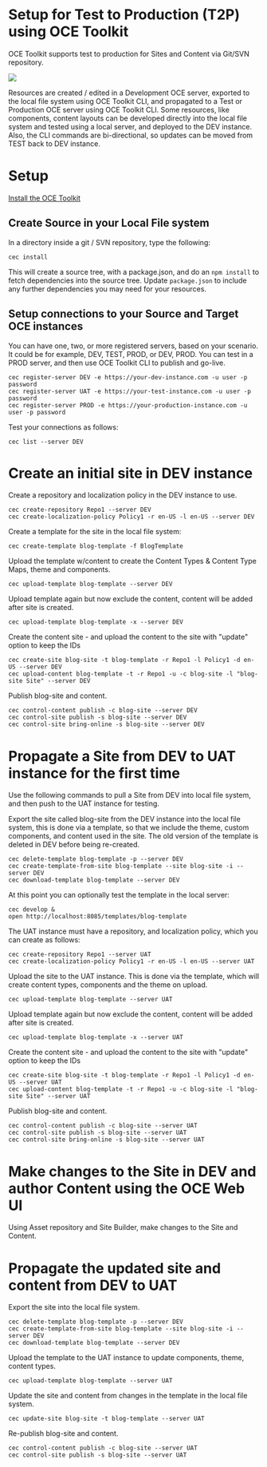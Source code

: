 # Setup for Test to Production (T2P) using OCE Toolkit
OCE Toolkit supports test to production for Sites and Content via Git/SVN repository.

![](https://github.com/oracle/content-and-experience-toolkit/blob/master/sites/doc/T2P-Graphic.jpg?raw=true)

Resources are created / edited in a Development OCE server, exported to the local file system using OCE Toolkit CLI, and propagated to a Test or Production OCE server using OCE Toolkit CLI.
Some resources, like components, content layouts can be developed directly into the local file system and tested using a local server, and deployed to the DEV instance.  Also, the CLI commands are bi-directional, so updates can be moved from TEST back to DEV instance. 

# Setup
[Install the OCE Toolkit](../README.MD)
## Create Source in your Local File system
In a directory inside a git / SVN repository, type the following:

```
cec install
```

This will create a source tree, with a package.json, and do an `npm install` to fetch dependencies into the source tree.  Update `package.json` to include any further dependencies you may need for your resources.

## Setup connections to your Source and Target OCE instances
You can have one, two, or more registered servers, based on your scenario.  It could be for example, DEV, TEST, PROD, or DEV, PROD.  You can test in a PROD server, and then use OCE Toolkit CLI to publish and go-live.

```
cec register-server DEV -e https://your-dev-instance.com -u user -p password
cec register-server UAT -e https://your-test-instance.com -u user -p password
cec register-server PROD -e https://your-production-instance.com -u user -p password
```

Test your connections as follows:

```
cec list --server DEV
```
# Create an initial site in DEV instance

Create a repository and localization policy in the DEV instance to use.

```
cec create-repository Repo1 --server DEV
cec create-localization-policy Policy1 -r en-US -l en-US --server DEV
```

Create a template for the site in the local file system:

```
cec create-template blog-template -f BlogTemplate
```

Upload the template w/content to create the Content Types & Content Type Maps, theme and components.

```
cec upload-template blog-template --server DEV
```

Upload template again but now exclude the content, content will be added after site is created.

```
cec upload-template blog-template -x --server DEV
```

Create the content site - and upload the content to the site with "update" option to keep the IDs

```
cec create-site blog-site -t blog-template -r Repo1 -l Policy1 -d en-US --server DEV
cec upload-content blog-template -t -r Repo1 -u -c blog-site -l "blog-site Site" --server DEV
```

Publish blog-site and content.

```
cec control-content publish -c blog-site --server DEV
cec control-site publish -s blog-site --server DEV
cec control-site bring-online -s blog-site --server DEV
```

# Propagate a Site from DEV to UAT instance for the first time
Use the following commands to pull a Site from DEV into local file system, and then push to the UAT instance for testing.

Export the site called blog-site from the DEV instance into the local file system, this is done via a template, so that we include the theme, custom components, and content used in the site.  The old version of the template is deleted in DEV before being re-created.

```
cec delete-template blog-template -p --server DEV
cec create-template-from-site blog-template --site blog-site -i --server DEV
cec download-template blog-template --server DEV
```

At this point you can optionally test the template in the local server:

```
cec develop &
open http://localhost:8085/templates/blog-template
```

The UAT instance must have a repository, and localization policy, which you can create as follows:

```
cec create-repository Repo1 --server UAT
cec create-localization-policy Policy1 -r en-US -l en-US --server UAT
```

Upload the site to the UAT instance.  This is done via the template, which will create content types, components and the theme on upload.

```
cec upload-template blog-template --server UAT
```
Upload template again but now exclude the content, content will be added after site is created.

```
cec upload-template blog-template -x --server UAT
```
Create the content site - and upload the content to the site with "update" option to keep the IDs

```
cec create-site blog-site -t blog-template -r Repo1 -l Policy1 -d en-US --server UAT
cec upload-content blog-template -t -r Repo1 -u -c blog-site -l "blog-site Site" --server UAT
```

Publish blog-site and content.

```
cec control-content publish -c blog-site --server UAT
cec control-site publish -s blog-site --server UAT
cec control-site bring-online -s blog-site --server UAT
```

# Make changes to the Site in DEV and author Content using the OCE Web UI
Using Asset repository and Site Builder, make changes to the Site and Content.

# Propagate the updated site and content from DEV to UAT 
Export the site into the local file system.

```
cec delete-template blog-template -p --server DEV
cec create-template-from-site blog-template --site blog-site -i --server DEV
cec download-template blog-template --server DEV
```

Upload the template to the UAT instance to update components, theme, content types.

```
cec upload-template blog-template --server UAT
```

Update the site and content from changes in the template in the local file system.

```
cec update-site blog-site -t blog-template --server UAT
```

Re-publish blog-site and content.

```
cec control-content publish -c blog-site --server UAT
cec control-site publish -s blog-site --server UAT
```




